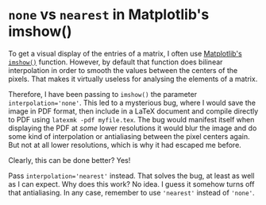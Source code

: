 # `none` vs `nearest` in Matplotlib's imshow()

To get a visual display of the entries of a matrix, I often use
[Matplotlib's](https://matplotlib.org/)
[`imshow()`](https://matplotlib.org/stable/api/_as_gen/matplotlib.pyplot.imshow.html)
function. However, by default that function does bilinear interpolation in
order to smooth the values between the centers of the pixels. That makes it
virtually useless for analysing the elements of a matrix.

Therefore, I have been passing to `imshow()` the parameter
`interpolation='none'`. This led to a mysterious bug, where I would save the
image in PDF format, then include in a LaTeX document and compile directly to
PDF using `latexmk -pdf myfile.tex`. The bug would manifest itself when
displaying the PDF at *some* lower resolutions it would blur the image and do
some kind of interpolation or antialiasing between the pixel centers again. But
not at all lower resolutions, which is why it had escaped me before.

Clearly, this can be done better? Yes!

Pass `interpolation='nearest'` instead. That solves the bug, at least as well
as I can expect. Why does this work? No idea. I guess it somehow turns off that
antialiasing. In any case, remember to use `'nearest'`
instead of `'none'`.
